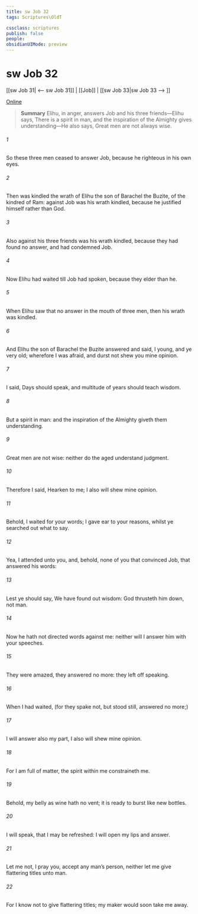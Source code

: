 ```yaml
---
title: sw Job 32
tags: Scriptures\OldT

cssclass: scriptures
publish: false
people:
obsidianUIMode: preview
---
```


# sw Job 32
[[sw Job 31| <-- sw Job 31]] | [[Job]] | [[sw Job 33|sw Job 33 --> ]]

[Online](https://churchofjesuschrist.org/study/scriptures/ot/job/32?lang=eng)

> __Summary__
Elihu, in anger, answers Job and his three friends—Elihu says, There is a spirit in man, and the inspiration of the Almighty gives understanding—He also says, Great men are not always wise.

###### 1 
So these three men ceased to answer Job, because he  righteous in his own eyes.

###### 2 
Then was kindled the wrath of Elihu the son of Barachel the Buzite, of the kindred of Ram: against Job was his wrath kindled, because he justified himself rather than God.

###### 3 
Also against his three friends was his wrath kindled, because they had found no answer, and  had condemned Job.

###### 4 
Now Elihu had waited till Job had spoken, because they  elder than he.

###### 5 
When Elihu saw that  no answer in the mouth of  three men, then his wrath was kindled.

###### 6 
And Elihu the son of Barachel the Buzite answered and said, I  young, and ye  very old; wherefore I was afraid, and durst not shew you mine opinion.

###### 7 
I said, Days should speak, and multitude of years should teach wisdom.

###### 8 
But  a spirit in man: and the inspiration of the Almighty giveth them understanding.

###### 9 
Great men are not  wise: neither do the aged understand judgment.

###### 10 
Therefore I said, Hearken to me; I also will shew mine opinion.

###### 11 
Behold, I waited for your words; I gave ear to your reasons, whilst ye searched out what to say.

###### 12 
Yea, I attended unto you, and, behold,  none of you that convinced Job,  that answered his words:

###### 13 
Lest ye should say, We have found out wisdom: God thrusteth him down, not man.

###### 14 
Now he hath not directed  words against me: neither will I answer him with your speeches.

###### 15 
They were amazed, they answered no more: they left off speaking.

###### 16 
When I had waited, (for they spake not, but stood still,  answered no more;)

###### 17 
 I will answer also my part, I also will shew mine opinion.

###### 18 
For I am full of matter, the spirit within me constraineth me.

###### 19 
Behold, my belly  as wine  hath no vent; it is ready to burst like new bottles.

###### 20 
I will speak, that I may be refreshed: I will open my lips and answer.

###### 21 
Let me not, I pray you, accept any man’s person, neither let me give flattering titles unto man.

###### 22 
For I know not to give flattering titles;  my maker would soon take me away.

